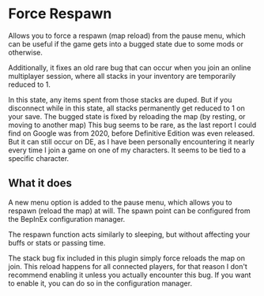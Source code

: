 # Force Respawn

Allows you to force a respawn (map reload) from the pause menu, which can be useful if the game gets into a bugged state due to some mods or otherwise.

Additionally, it fixes an old rare bug that can occur when you join an online multiplayer session, where all stacks in your inventory are temporarily reduced to 1.

In this state, any items spent from those stacks are duped. But if you disconnect while in this state, all stacks permanently get reduced to 1 on your save.
The bugged state is fixed by reloading the map (by resting, or moving to another map)
This bug seems to be rare, as the last report I could find on Google was from 2020, before Definitive Edition was even released.
But it can still occur on DE, as I have been personally encountering it nearly every time I join a game on one of my characters. It seems to be tied to a specific character.

## What it does

A new menu option is added to the pause menu, which allows you to respawn (reload the map) at will.
The spawn point can be configured from the BepInEx configuration manager.

The respawn function acts similarly to sleeping, but without affecting your buffs or stats or passing time.

The stack bug fix included in this plugin simply force reloads the map on join.
This reload happens for all connected players, for that reason I don't recommend enabling it unless you actually encounter this bug.
If you want to enable it, you can do so in the configuration manager.
